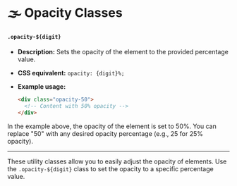 # 🌫️ Opacity Classes

#### `.opacity-${digit}`  
- **Description:** Sets the opacity of the element to the provided percentage value. 

- **CSS equivalent:** `opacity: {digit}%;`  
- **Example usage:**  
  ```html
  <div class="opacity-50">
    <!-- Content with 50% opacity -->
  </div>
  ```

In the example above, the opacity of the element is set to 50%. You can replace "50" with any desired opacity percentage (e.g., 25 for 25% opacity).

---

These utility classes allow you to easily adjust the opacity of elements. Use the `.opacity-${digit}` class to set the opacity to a specific percentage value.